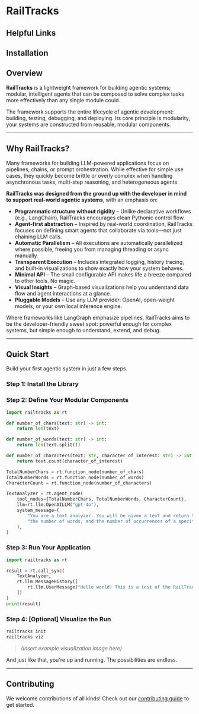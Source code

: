 # RailTracks

## Helpful Links

## Installation


## Overview

**RailTracks** is a lightweight framework for building agentic systems; modular, intelligent agents that can be composed to solve complex tasks more effectively than any single module could.

The framework supports the entire lifecycle of agentic development: building, testing, debugging, and deploying. Its core principle is modularity, your systems are constructed from reusable, modular components.

---

## Why RailTracks?

Many frameworks for building LLM-powered applications focus on pipelines, chains, or prompt orchestration. While effective for simple use cases, they quickly become brittle or overly complex when handling asynchronous tasks, multi-step reasoning, and heterogeneous agents.

**RailTracks was designed from the ground up with the developer in mind to support real-world agentic systems**, with an emphasis on:

* **Programmatic structure without rigidity** – Unlike declarative workflows (e.g., LangChain), RailTracks encourages clean Pythonic control flow.
* **Agent-first abstraction** – Inspired by real-world coordination, RailTracks focuses on defining smart agents that collaborate via tools—not just chaining LLM calls.
* **Automatic Parallelism** – All executions are automatically parallelized where possible, freeing you from managing threading or async manually.
* **Transparent Execution** – Includes integrated logging, history tracing, and built-in visualizations to show exactly how your system behaves.
* **Minimal API** – The small configurable API makes life a breeze compared to other tools. No magic.
* **Visual Insights** – Graph-based visualizations help you understand data flow and agent interactions at a glance.
* **Pluggable Models** – Use any LLM provider: OpenAI, open-weight models, or your own local inference engine.

Where frameworks like LangGraph emphasize pipelines, RailTracks aims to be the developer-friendly sweet spot: powerful enough for complex systems, but simple enough to understand, extend, and debug.

---

## Quick Start

Build your first agentic system in just a few steps.

### Step 1: Install the Library



### Step 2: Define Your Modular Components

```python
import railtracks as rt

def number_of_chars(text: str) -> int:
    return len(text)

def number_of_words(text: str) -> int:
    return len(text.split())

def number_of_characters(text: str, character_of_interest: str) -> int:
    return text.count(character_of_interest)

TotalNumberChars = rt.function_node(number_of_chars)
TotalNumberWords = rt.function_node(number_of_words)
CharacterCount = rt.function_node(number_of_characters)

TextAnalyzer = rt.agent_node(
    tool_nodes={TotalNumberChars, TotalNumberWords, CharacterCount},
    llm=rt.llm.OpenAILLM("gpt-4o"),
    system_message=(
        "You are a text analyzer. You will be given a text and return the number of characters, "
        "the number of words, and the number of occurrences of a specific character."
    ),
)
```

### Step 3: Run Your Application

```python
import railtracks as rt

result = rt.call_sync(
    TextAnalyzer,
    rt.llm.MessageHistory([
        rt.llm.UserMessage("Hello world! This is a test of the RailTracks framework.")
    ])
)
print(result)
```

### Step 4: \[Optional] Visualize the Run

```bash
railtracks init
railtracks viz
```

> *(Insert example visualization image here)*

And just like that, you're up and running. The possibilities are endless.

---

## Contributing

We welcome contributions of all kinds! Check out our [contributing guide](./CONTRIBUTING.md) to get started.
